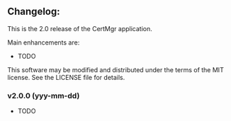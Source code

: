 ## Changelog:
This is the 2.0 release of the CertMgr application.

Main enhancements are:
* TODO

This software may be modified and distributed under the terms
of the MIT license. See the LICENSE file for details.

### v2.0.0 (yyy-mm-dd)
* TODO
